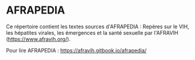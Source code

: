 # AFRAPEDIA

Ce répertoire contient les textes sources d'AFRAPEDIA : Repères sur le VIH, les hépatites virales, les émergences et la santé sexuelle par l'AFRAVIH (<https://www.afravih.org/>).

Pour lire AFRAPEDIA : <https://afravih.gitbook.io/afrapedia/>
